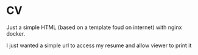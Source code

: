 # CV
Just a simple HTML (based on a template foud on internet) with nginx docker.

I just wanted a simple url to access my resume and allow viewer to print it
